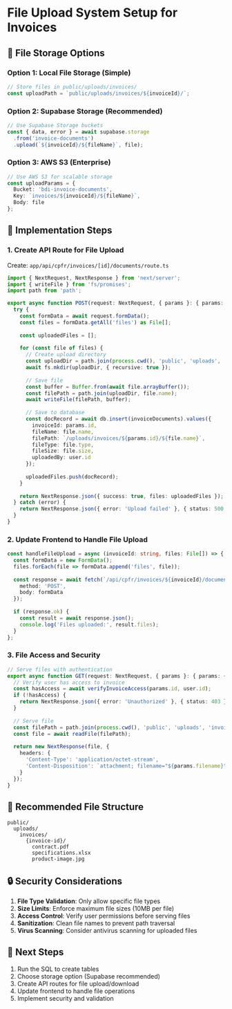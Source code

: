 # File Upload System Setup for Invoices

## 🎯 File Storage Options

### Option 1: Local File Storage (Simple)
```typescript
// Store files in public/uploads/invoices/
const uploadPath = `public/uploads/invoices/${invoiceId}/`;
```

### Option 2: Supabase Storage (Recommended)
```typescript
// Use Supabase Storage buckets
const { data, error } = await supabase.storage
  .from('invoice-documents')
  .upload(`${invoiceId}/${fileName}`, file);
```

### Option 3: AWS S3 (Enterprise)
```typescript
// Use AWS S3 for scalable storage
const uploadParams = {
  Bucket: 'bdi-invoice-documents',
  Key: `invoices/${invoiceId}/${fileName}`,
  Body: file
};
```

## 🔧 Implementation Steps

### 1. Create API Route for File Upload
Create: `app/api/cpfr/invoices/[id]/documents/route.ts`

```typescript
import { NextRequest, NextResponse } from 'next/server';
import { writeFile } from 'fs/promises';
import path from 'path';

export async function POST(request: NextRequest, { params }: { params: { id: string } }) {
  try {
    const formData = await request.formData();
    const files = formData.getAll('files') as File[];
    
    const uploadedFiles = [];
    
    for (const file of files) {
      // Create upload directory
      const uploadDir = path.join(process.cwd(), 'public', 'uploads', 'invoices', params.id);
      await fs.mkdir(uploadDir, { recursive: true });
      
      // Save file
      const buffer = Buffer.from(await file.arrayBuffer());
      const filePath = path.join(uploadDir, file.name);
      await writeFile(filePath, buffer);
      
      // Save to database
      const docRecord = await db.insert(invoiceDocuments).values({
        invoiceId: params.id,
        fileName: file.name,
        filePath: `/uploads/invoices/${params.id}/${file.name}`,
        fileType: file.type,
        fileSize: file.size,
        uploadedBy: user.id
      });
      
      uploadedFiles.push(docRecord);
    }
    
    return NextResponse.json({ success: true, files: uploadedFiles });
  } catch (error) {
    return NextResponse.json({ error: 'Upload failed' }, { status: 500 });
  }
}
```

### 2. Update Frontend to Handle File Upload
```typescript
const handleFileUpload = async (invoiceId: string, files: File[]) => {
  const formData = new FormData();
  files.forEach(file => formData.append('files', file));
  
  const response = await fetch(`/api/cpfr/invoices/${invoiceId}/documents`, {
    method: 'POST',
    body: formData
  });
  
  if (response.ok) {
    const result = await response.json();
    console.log('Files uploaded:', result.files);
  }
};
```

### 3. File Access and Security
```typescript
// Serve files with authentication
export async function GET(request: NextRequest, { params }: { params: { id: string, filename: string } }) {
  // Verify user has access to invoice
  const hasAccess = await verifyInvoiceAccess(params.id, user.id);
  if (!hasAccess) {
    return NextResponse.json({ error: 'Unauthorized' }, { status: 403 });
  }
  
  // Serve file
  const filePath = path.join(process.cwd(), 'public', 'uploads', 'invoices', params.id, params.filename);
  const file = await readFile(filePath);
  
  return new NextResponse(file, {
    headers: {
      'Content-Type': 'application/octet-stream',
      'Content-Disposition': `attachment; filename="${params.filename}"`
    }
  });
}
```

## 📁 Recommended File Structure
```
public/
  uploads/
    invoices/
      {invoice-id}/
        contract.pdf
        specifications.xlsx
        product-image.jpg
```

## 🔒 Security Considerations
1. **File Type Validation**: Only allow specific file types
2. **Size Limits**: Enforce maximum file sizes (10MB per file)
3. **Access Control**: Verify user permissions before serving files
4. **Sanitization**: Clean file names to prevent path traversal
5. **Virus Scanning**: Consider antivirus scanning for uploaded files

## 🚀 Next Steps
1. Run the SQL to create tables
2. Choose storage option (Supabase recommended)
3. Create API routes for file upload/download
4. Update frontend to handle file operations
5. Implement security and validation
